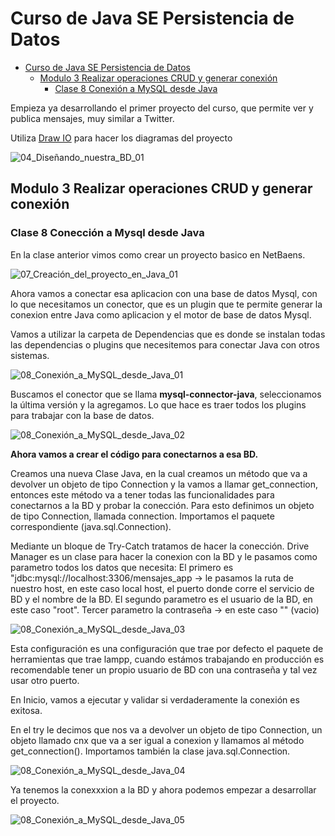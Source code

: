 # Curso de Java SE Persistencia de Datos

- [Curso de Java SE Persistencia de Datos](#Curso-de-Java-SE-Persistencia-de-Datos)
    - [Modulo 3 Realizar operaciones CRUD y generar conexión](#modulo-3-Realizar-operaciones-CRUD-y-generar-conexión)
        - [Clase 8 Conexión a MySQL desde Java](#clase-8-Conexión-a-MySQL-desde-Java)

Empieza ya desarrollando el primer proyecto del curso, que permite ver y publica mensajes, muy similar a Twitter.

Utiliza [Draw IO](https://www.draw.io/) para hacer los diagramas del proyecto

![04_Diseñando_nuestra_BD_01](src/Curso_Java_Persistencia_Datos/04_Diseñando_nuestra_BD_01.png)

## Modulo 3 Realizar operaciones CRUD y generar conexión

### Clase 8 Conección a Mysql desde Java

En la clase anterior vimos como crear un proyecto basico en NetBaens.

![07_Creación_del_proyecto_en_Java_01](src/Curso_Java_Persistencia_Datos/07_Creación_del_proyecto_en_Java_01.png)

Ahora vamos a conectar esa aplicacion con una base de datos Mysql, con lo que necesitamos un conector, que es un plugin que te permite generar la conexion entre Java como aplicacion
y el motor de base de datos Mysql.

Vamos a utilizar la carpeta de Dependencias que es donde se instalan todas las dependencias o plugins que necesitemos para conectar Java con otros sistemas.

![08_Conexión_a_MySQL_desde_Java_01](src/Curso_Java_Persistencia_Datos/08_Conexión_a_MySQL_desde_Java_01.png)

Buscamos el conector que se llama **mysql-connector-java**, seleccionamos la última versión y la agregamos.
Lo que hace es traer todos los plugins para trabajar con la base de datos.

![08_Conexión_a_MySQL_desde_Java_02](src/Curso_Java_Persistencia_Datos/08_Conexión_a_MySQL_desde_Java_02.png)

**Ahora vamos a crear el código para conectarnos a esa BD.**

Creamos una nueva Clase Java, en la cual creamos un método que va a devolver un objeto de tipo Connection y la vamos a llamar get_connection, entonces este método va a tener
todas las funcionalidades para conectarnos a la BD y probar la conección.
Para esto definimos un objeto de tipo Connection, llamada connection. Importamos el paquete correspondiente (java.sql.Connection).

Mediante un bloque de Try-Catch tratamos de hacer la conección.
Drive Manager es un clase para hacer la conexion con la BD y le pasamos como parametro todos los datos que necesita:
El primero es "jdbc:mysql://localhost:3306/mensajes_app -> le pasamos la ruta de nuestro host, en este caso local host, el puerto donde corre el servicio de BD y el nombre de la BD.
El segundo parametro es el usuario de la BD, en este caso "root".
Tercer parametro la contraseña -> en este caso "" (vacio)

![08_Conexión_a_MySQL_desde_Java_03](src/Curso_Java_Persistencia_Datos/08_Conexión_a_MySQL_desde_Java_03.png)

Esta configuración es una configuración que trae por defecto el paquete de herramientas que trae lampp, cuando estámos trabajando en producción es recomendable tener un propio usuario
de BD con una contraseña y tal vez usar otro puerto.

En Inicio, vamos a ejecutar y validar si verdaderamente la conexión es exitosa.

En el try le decimos que nos va a devolver un objeto de tipo Connection, un objeto llamado cnx que va a ser igual a conexion y llamamos al método get_connection().
Importamos también la clase java.sql.Connection.

![08_Conexión_a_MySQL_desde_Java_04](src/Curso_Java_Persistencia_Datos/08_Conexión_a_MySQL_desde_Java_04.png)

Ya tenemos la conexxxion a la BD y ahora podemos empezar a desarrollar el proyecto.

![08_Conexión_a_MySQL_desde_Java_05](src/Curso_Java_Persistencia_Datos/08_Conexión_a_MySQL_desde_Java_05.png)